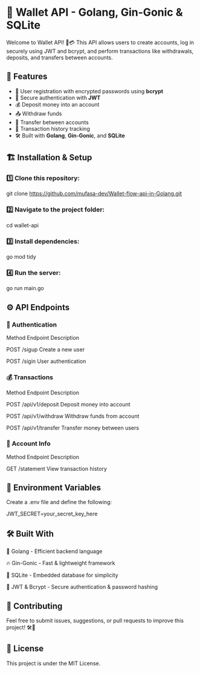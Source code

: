 # 🏦 Wallet API - Golang, Gin-Gonic & SQLite

Welcome to Wallet API! 🔐💳 This API allows users to create accounts, log in securely using JWT and bcrypt, and perform transactions like withdrawals, deposits, and transfers between accounts.

## 🚀 Features
- 🔑 User registration with encrypted passwords using **bcrypt**
- 🔐 Secure authentication with **JWT**
- 💰 Deposit money into an account
- 📤 Withdraw funds
- 🔄 Transfer between accounts
- 📜 Transaction history tracking
- 🛠 Built with **Golang**, **Gin-Gonic**, and **SQLite**

## 🏗 Installation & Setup

### 1️⃣ Clone this repository:
git clone https://github.com/mufasa-dev/Wallet-flow-api-in-Golang.git

### 2️⃣ Navigate to the project folder:

cd wallet-api
### 3️⃣ Install dependencies:

go mod tidy
### 4️⃣ Run the server:
go run main.go

## ⚙️ API Endpoints
### 🔑 Authentication
Method	Endpoint	Description

POST	/sigup	Create a new user

POST	/sigin	User authentication

### 💰 Transactions
Method	Endpoint	Description

POST	/api/v1/deposit	Deposit money into account

POST	/api/v1/withdraw	Withdraw funds from account

POST	/api/v1/transfer	Transfer money between users
### 📜 Account Info
Method	Endpoint	Description

GET	/statement	View transaction history
## 🔧 Environment Variables
Create a .env file and define the following:

JWT_SECRET=your_secret_key_here
## 🛠 Built With
🔷 Golang - Efficient backend language

🔥 Gin-Gonic - Fast & lightweight framework

📂 SQLite - Embedded database for simplicity

🔐 JWT & Bcrypt - Secure authentication & password hashing

## 🤝 Contributing
Feel free to submit issues, suggestions, or pull requests to improve this project! 🛠🚀

## 📜 License
This project is under the MIT License.
